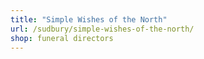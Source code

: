 ```yaml
---
title: "Simple Wishes of the North"
url: /sudbury/simple-wishes-of-the-north/
shop: funeral directors
---
```

